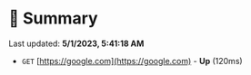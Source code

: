 # 📖 Summary
Last updated: **5/1/2023, 5:41:18 AM**

- `GET` [https://google.com](https://google.com) - **Up** (120ms)
